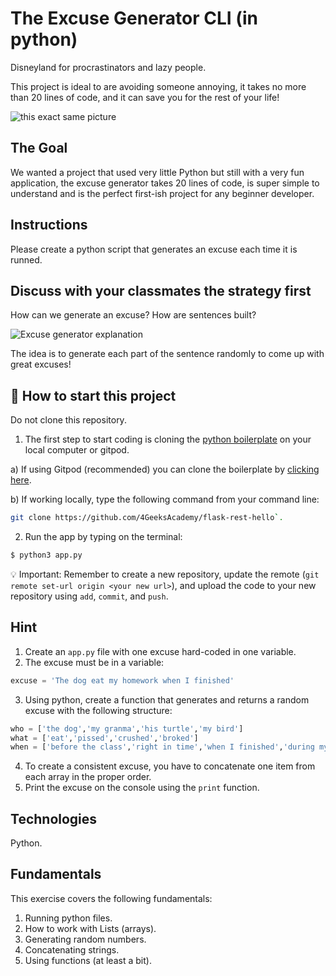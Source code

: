 <!--hide-->
# The Excuse Generator CLI (in python)
<!--endhide-->

Disneyland for procrastinators and lazy people. 

This project is ideal to are avoiding someone annoying, it takes no more than 20 lines of code, and it can save you for the rest of your life!

![this exact same picture](https://github.com/breatheco-de/exercise-excuse-generator-python-cli/blob/master/preview.gif?raw=true)

## The Goal

We wanted a project that used very little Python but still with a very fun application, the excuse generator takes 20 lines of code, is super simple to understand and is the perfect first-ish project for any beginner developer.

## Instructions

Please create a python script that generates an excuse each time it is runned.

## Discuss with your classmates the strategy first

How can we generate an excuse? How are sentences built?

![Excuse generator explanation](https://github.com/breatheco-de/tutorial-project-excuse-generator-javascript/blob/master/explanation.gif?raw=true)

The idea is to generate each part of the sentence randomly to come up with great excuses!

<onlyfor saas="false" withBanner="false">
  
## 🌱  How to start this project

Do not clone this repository.

1. The first step to start coding is cloning the [python boilerplate](https://github.com/4GeeksAcademy/flask-rest-hello) on your local computer or gitpod.

a) If using Gitpod (recommended) you can clone the boilerplate by [clicking here](https://github.com/4GeeksAcademy/flask-rest-hello).

b) If working locally, type the following command from your command line: 
```sh
git clone https://github.com/4GeeksAcademy/flask-rest-hello`.
````
2. Run the app by typing on the terminal:
```bash
$ python3 app.py
```

💡 Important: Remember to create a new repository, update the remote (`git remote set-url origin <your new url>`), and upload the code to your new repository using `add`, `commit`, and `push`.

</onlyfor>

## Hint

1. Create an `app.py` file with one excuse hard-coded in one variable.
2. The excuse must be in a variable:
```python
excuse = 'The dog eat my homework when I finished'
```
3. Using python, create a function that generates and returns a random excuse with the following structure:
```python
who = ['the dog','my granma','his turtle','my bird']
what = ['eat','pissed','crushed','broked']
when = ['before the class','right in time','when I finished','during my lunch','while I was praying']
```
4. To create a consistent excuse, you have to concatenate one item from each array in the proper order.
5. Print the excuse on the console using the `print` function.


## Technologies

Python.

## Fundamentals

This exercise covers the following fundamentals:

1. Running python files.
2. How to work with Lists (arrays).
3. Generating random numbers.
4. Concatenating strings.
5. Using functions (at least a bit).

